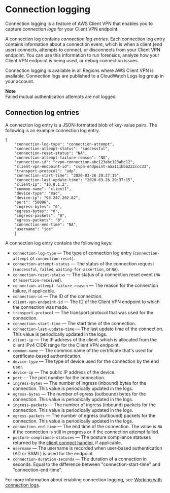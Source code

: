 # Connection logging<a name="connection-logging"></a>

Connection logging is a feature of AWS Client VPN that enables you to capture *connection logs* for your Client VPN endpoint\. 

A connection log contains *connection log entries*\. Each connection log entry contains information about a connection event, which is when a client \(end user\) connects, attempts to connect, or disconnects from your Client VPN endpoint\. You can use this information to run forensics, analyze how your Client VPN endpoint is being used, or debug connection issues\.

Connection logging is available in all Regions where AWS Client VPN is available\. Connection logs are published to a CloudWatch Logs log group in your account\.

**Note**  
Failed mutual authentication attempts are not logged\.

## Connection log entries<a name="connection-log-entries"></a>

A connection log entry is a JSON\-formatted blob of key\-value pairs\. The following is an example connection log entry\.

```
{
    "connection-log-type": "connection-attempt",
    "connection-attempt-status": "successful",
    "connection-reset-status": "NA",
    "connection-attempt-failure-reason": "NA",
    "connection-id": "cvpn-connection-abc123abc123abc12",
    "client-vpn-endpoint-id": "cvpn-endpoint-aaa111bbb222ccc33",
    "transport-protocol": "udp",
    "connection-start-time": "2020-03-26 20:37:15",
    "connection-last-update-time": "2020-03-26 20:37:15",
    "client-ip": "10.0.1.2",
    "common-name": "client1",
    "device-type": "mac",
    "device-ip": "98.247.202.82",
    "port": "50096",
    "ingress-bytes": "0",
    "egress-bytes": "0",
    "ingress-packets": "0",
    "egress-packets": "0",
    "connection-end-time": "NA",
    "username": "joe"
    }
```

A connection log entry contains the following keys:
+ `connection-log-type` — The type of connection log entry \(`connection-attempt` or `connection-reset`\)\.
+ `connection-attempt-status` — The status of the connection request \(`successful`, `failed`, `waiting-for-assertion`, or `NA`\)\.
+ `connection-reset-status` — The status of a connection reset event \(`NA` or `assertion-received`\)\.
+ `connection-attempt-failure-reason` — The reason for the connection failure, if applicable\.
+ `connection-id` — The ID of the connection\.
+ `client-vpn-endpoint-id` — The ID of the Client VPN endpoint to which the connection was made\.
+ `transport-protocol` — The transport protocol that was used for the connection\.
+ `connection-start-time` — The start time of the connection\.
+ `connection-last-update-time` — The last update time of the connection\. This value is periodically updated in the logs\.
+ `client-ip` — The IP address of the client, which is allocated from the client IPv4 CIDR range for the Client VPN endpoint\.
+ `common-name` — The common name of the certificate that's used for certificate\-based authentication\.
+ `device-type` — The type of device used for the connection by the end user\.
+ `device-ip` — The public IP address of the device\.
+ `port` — The port number for the connection\.
+ `ingress-bytes` — The number of ingress \(inbound\) bytes for the connection\. This value is periodically updated in the logs\.
+ `egress-bytes` — The number of egress \(outbound\) bytes for the connection\. This value is periodically updated in the logs\.
+ `ingress-packets` — The number of ingress \(inbound\) packets for the connection\. This value is periodically updated in the logs\.
+ `egress-packets` — The number of egress \(outbound\) packets for the connection\. This value is periodically updated in the logs\.
+ `connection-end-time` — The end time of the connection\. The value is `NA` if the connection is still in progress or if the connection attempt failed\.
+ `posture-compliance-statuses` — The posture compliance statuses returned by the [client connect handler](connection-authorization.md), if applicable\.
+ `username` — The username is recorded when user\-based authentication \(AD or SAML\) is used for the endpoint\.
+ `connection-duration-seconds` — The duration of a connection in seconds\. Equal to the difference between "connection\-start\-time" and "connection\-end\-time"\.

For more information about enabling connection logging, see [Working with connection logs](cvpn-working-with-connection-logs.md)\.